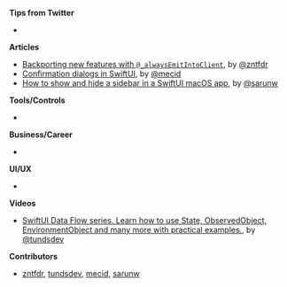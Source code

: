 **Tips from Twitter**

*

**Articles**

* [Backporting new features with `@_alwaysEmitIntoClient`](https://www.fivestars.blog/articles/alwaysEmitIntoClient), by [@zntfdr](https://twitter.com/zntfdr)
* [Confirmation dialogs in SwiftUI](https://swiftwithmajid.com/2021/07/28/confirmation-dialogs-in-swiftui/), by [@mecid](https://twitter.com/mecid)
* [How to show and hide a sidebar in a SwiftUI macOS app](https://sarunw.com/posts/how-to-toggle-sidebar-in-macos/), by [@sarunw](https://twitter.com/sarunw)

**Tools/Controls**

*

**Business/Career**

*

**UI/UX**

*

**Videos**

* [SwiftUI Data Flow series. Learn how to use State, ObservedObject, EnvironmentObject and many more with practical examples.](https://youtube.com/playlist?list=PLvUWi5tdh92zfsV9xRgx7vTlASvmrToqQ), by [@tundsdev](https://twitter.com/tundsdev)

**Contributors**

* [zntfdr](https://github.com/zntfdr), [tundsdev](https://github.com/tunds), [mecid](https://github.com/mecid), [sarunw](https://github.com/sarunw)
